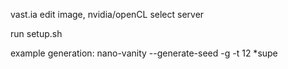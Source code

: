 vast.ia
edit image, nvidia/openCL 
select server

run setup.sh

example generation: 
nano-vanity --generate-seed -g -t 12 *supe

